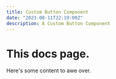 ```yaml
---
title: Custom Button Component
date: "2023-08-11T22:19:00Z"
description: A Custom Button Component
---
```


# This docs page.

Here's some content to awe over.
